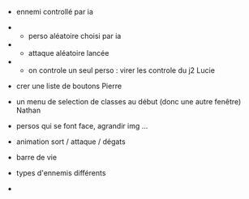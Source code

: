 *  ennemi controllé par ia  
* * perso aléatoire choisi par ia
* * attaque aléatoire lancée
* * on controle un seul perso : virer les controle du j2   Lucie

* crer une liste de boutons   Pierre 

* un menu de selection de classes au début (donc une autre fenêtre)  Nathan




* persos qui se font face, agrandir img ...
* animation sort / attaque / dégats
* barre de vie 
* types d'ennemis différents 
* 

